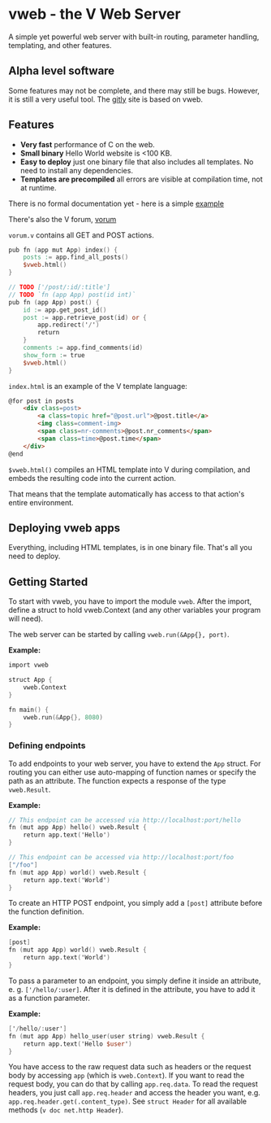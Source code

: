 # vweb - the V Web Server #

A simple yet powerful web server with built-in routing, parameter handling,
templating, and other features.

## Alpha level software ##

Some features may not be complete, and there may still be bugs.  However, it is
still a very useful tool.  The [gitly](https://gitly.org/) site is based on vweb.

## Features ##

- **Very fast** performance of C on the web.
- **Small binary** Hello World website is <100 KB.
- **Easy to deploy** just one binary file that also includes all templates.
  No need to install any dependencies.
- **Templates are precompiled** all errors are visible at compilation time,
  not at runtime.

There is no formal documentation yet - here is a simple
[example](https://github.com/vlang/v/tree/master/examples/vweb/vweb_example.v)

There's also the V forum, [vorum](https://github.com/vlang/vorum)

`vorum.v` contains all GET and POST actions.

```v ignore
pub fn (app mut App) index() {
	posts := app.find_all_posts()
	$vweb.html()
}

// TODO ['/post/:id/:title']
// TODO `fn (app App) post(id int)`
pub fn (app App) post() {
	id := app.get_post_id()
	post := app.retrieve_post(id) or {
		app.redirect('/')
		return
	}
	comments := app.find_comments(id)
	show_form := true
	$vweb.html()
}
```

`index.html` is an example of the V template language:

```html
@for post in posts
	<div class=post>
		<a class=topic href="@post.url">@post.title</a>
		<img class=comment-img>
		<span class=nr-comments>@post.nr_comments</span>
		<span class=time>@post.time</span>
	</div>
@end
```

`$vweb.html()` compiles an HTML template into V during compilation,
and embeds the resulting code into the current action.

That means that the template automatically has access to that action's entire environment.

## Deploying vweb apps ##

Everything, including HTML templates, is in one binary file. That's all you need to deploy.

## Getting Started ##

To start with vweb, you have to import the module `vweb`.  After the import,
define a struct to hold vweb.Context (and any other variables your program will
need).

The web server can be started by calling `vweb.run(&App{}, port)`.

**Example:**

```v ignore
import vweb

struct App {
    vweb.Context
}

fn main() {
	vweb.run(&App{}, 8080)
}
```

### Defining endpoints ###

To add endpoints to your web server, you have to extend the `App` struct.
For routing you can either use auto-mapping of function names or specify the path as an attribute.
The function expects a response of the type `vweb.Result`.

**Example:**

```v ignore
// This endpoint can be accessed via http://localhost:port/hello
fn (mut app App) hello() vweb.Result {
	return app.text('Hello')
}

// This endpoint can be accessed via http://localhost:port/foo
["/foo"]
fn (mut app App) world() vweb.Result {
	return app.text('World')
}
```

To create an HTTP POST endpoint, you simply add a `[post]` attribute before the function definition.

**Example:**

```v ignore
[post]
fn (mut app App) world() vweb.Result {
	return app.text('World')
}
```

To pass a parameter to an endpoint, you simply define it inside
an attribute, e. g. `['/hello/:user]`.
After it is defined in the attribute, you have to add it as a function parameter.

**Example:**

```v ignore
['/hello/:user']
fn (mut app App) hello_user(user string) vweb.Result {
	return app.text('Hello $user')
}
```

You have access to the raw request data such as headers
or the request body by accessing `app` (which is `vweb.Context`).
If you want to read the request body, you can do that by calling `app.req.data`.
To read the request headers, you just call `app.req.header` and access the
header you want, e.g. `app.req.header.get(.content_type)`. See `struct Header`
for all available methods (`v doc net.http Header`).
